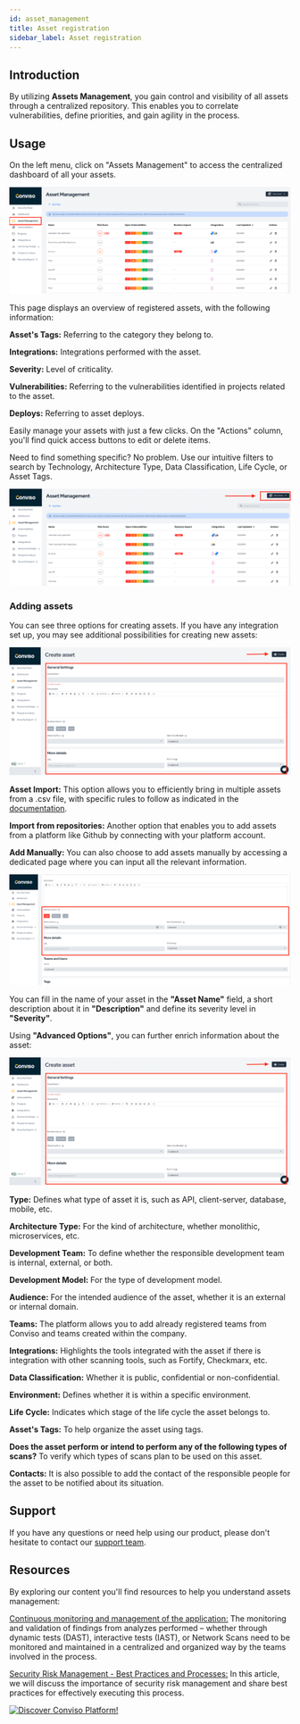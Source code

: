 ```yaml
---
id: asset_management
title: Asset registration
sidebar_label: Asset registration
---
```


## Introduction

By utilizing **Assets Management**, you gain control and visibility of all assets through a centralized repository. This enables you to correlate vulnerabilities, define priorities, and gain agility in the process.

## Usage

On the left menu, click on "Assets Management" to access the centralized dashboard of all your assets.

<div style={{textAlign: 'center'}}>

![img](../../../static/img/assets_management-img1.png)

</div>

This page displays an overview of registered assets, with the following information:

**Asset's Tags:** Referring to the category they belong to.

**Integrations:** Integrations performed with the asset.

**Severity:** Level of criticality.

**Vulnerabilities:** Referring to the vulnerabilities identified in projects related to the asset.

**Deploys:** Referring to asset deploys.

Easily manage your assets with just a few clicks. On the "Actions" column, you'll find quick access buttons to edit or delete items. 

Need to find something specific? No problem. Use our intuitive filters to search by Technology, Architecture Type, Data Classification, Life Cycle, or Asset Tags.

<div style={{textAlign: 'center'}}>

![img](../../../static/img/assets_management-img2.png)

</div>

### Adding assets

You can see three options for creating assets. If you have any integration set up, you may see additional possibilities for creating new assets:

<div style={{textAlign: 'center'}}>

![img](../../../static/img/assets_management-img3.png)

</div>

**Asset Import:** This option allows you to efficiently bring in multiple assets from a .csv file, with specific rules to follow as indicated in the [documentation](../general/assets_import).

**Import from repositories:** Another option that enables you to add assets from a platform like Github by connecting with your platform account.

**Add Manually:** You can also choose to add assets manually by accessing a dedicated page where you can input all the relevant information.

<div style={{textAlign: 'center'}}>

![img](../../../static/img/assets_management-img4.png)

</div>


You can fill in the name of your asset in the **"Asset Name"** field, a short description about it in **"Description"** and define its severity level in **"Severity"**.

Using **"Advanced Options"**, you can further enrich information about the asset:

<div style={{textAlign: 'center'}}>

![img](../../../static/img/assets_management-img3.png)

</div>

**Type:** Defines what type of asset it is, such as API, client-server, database, mobile, etc.

**Architecture Type:** For the kind of architecture, whether monolithic, microservices, etc.

**Development Team:** To define whether the responsible development team is internal, external, or both.

**Development Model:** For the type of development model.

**Audience:** For the intended audience of the asset, whether it is an external or internal domain.

**Teams:** The platform allows you to add already registered teams from Conviso and teams created within the company.

**Integrations:** Highlights the tools integrated with the asset if there is integration with other scanning tools, such as Fortify, Checkmarx, etc.

**Data Classification:** Whether it is public, confidential or non-confidential.

**Environment:** Defines whether it is within a specific environment.

**Life Cycle:** Indicates which stage of the life cycle the asset belongs to.

**Asset's Tags:** To help organize the asset using tags.

**Does the asset perform or intend to perform any of the following types of scans?** To verify which types of scans plan to be used on this asset.

**Contacts:** It is also possible to add the contact of the responsible people for the asset to be notified about its situation.

## Support
If you have any questions or need help using our product, please don't hesitate to contact our [support team](mailto:support@convisoappsec.com).

## Resources
By exploring our content you'll find resources to help you understand assets management:

[Continuous monitoring and management of the application:](https://bit.ly/45TbWK0) The monitoring and validation of findings from analyzes performed – whether through dynamic tests (DAST), interactive tests (IAST), or Network Scans need to be monitored and maintained in a centralized and organized way by the teams involved in the process.

[Security Risk Management - Best Practices and Processes:](https://bit.ly/45RKSL7) In this article, we will discuss the importance of security risk management and share best practices for effectively executing this process.

[![Discover Conviso Platform!](https://no-cache.hubspot.com/cta/default/5613826/interactive-125788977029.png)](https://cta-service-cms2.hubspot.com/web-interactives/public/v1/track/redirect?encryptedPayload=AVxigLKtcWzoFbzpyImNNQsXC9S54LjJuklwM39zNd7hvSoR%2FVTX%2FXjNdqdcIIDaZwGiNwYii5hXwRR06puch8xINMyL3EXxTMuSG8Le9if9juV3u%2F%2BX%2FCKsCZN1tLpW39gGnNpiLedq%2BrrfmYxgh8G%2BTcRBEWaKasQ%3D&webInteractiveContentId=125788977029&portalId=5613826)